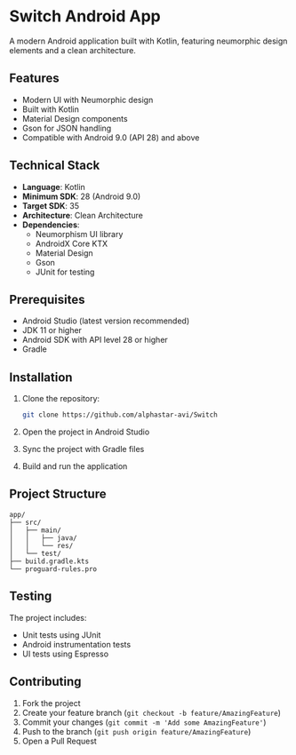 # Switch Android App

A modern Android application built with Kotlin, featuring neumorphic design elements and a clean architecture.

## Features

- Modern UI with Neumorphic design
- Built with Kotlin
- Material Design components
- Gson for JSON handling
- Compatible with Android 9.0 (API 28) and above

## Technical Stack

- **Language**: Kotlin
- **Minimum SDK**: 28 (Android 9.0)
- **Target SDK**: 35
- **Architecture**: Clean Architecture
- **Dependencies**:
  - Neumorphism UI library
  - AndroidX Core KTX
  - Material Design
  - Gson
  - JUnit for testing

## Prerequisites

- Android Studio (latest version recommended)
- JDK 11 or higher
- Android SDK with API level 28 or higher
- Gradle

## Installation

1. Clone the repository:
   ```bash
   git clone https://github.com/alphastar-avi/Switch
   ```

2. Open the project in Android Studio

3. Sync the project with Gradle files

4. Build and run the application

## Project Structure

```
app/
├── src/
│   ├── main/
│   │   ├── java/
│   │   └── res/
│   └── test/
├── build.gradle.kts
└── proguard-rules.pro
```

## Testing

The project includes:
- Unit tests using JUnit
- Android instrumentation tests
- UI tests using Espresso

## Contributing

1. Fork the project
2. Create your feature branch (`git checkout -b feature/AmazingFeature`)
3. Commit your changes (`git commit -m 'Add some AmazingFeature'`)
4. Push to the branch (`git push origin feature/AmazingFeature`)
5. Open a Pull Request

